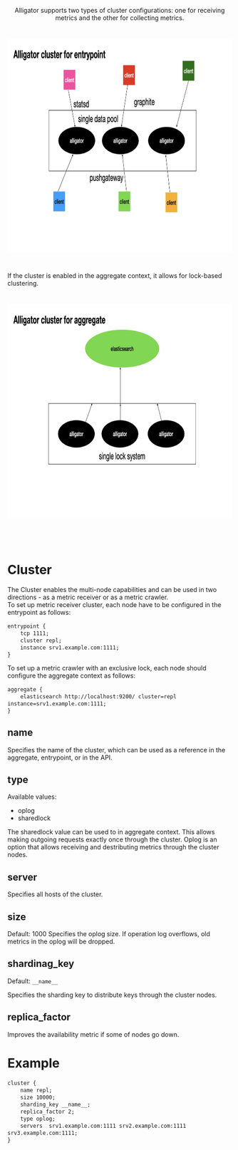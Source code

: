<p align="center">
Alligator supports two types of cluster configurations: one for receiving metrics and the other for collecting metrics.
<br>
<h1 align="center" style="border-bottom: none">
    <img width="1024" height="480" alt="alligator-cluster-entrypoint" src="/doc/images/cluster-entr.jpeg"></a><br>
</h1>
<br>
If the cluster is enabled in the aggregate context, it allows for lock-based clustering.
<br>
<h1 align="center" style="border-bottom: none">
    <img width="1024" height="480" alt="alligator-cluster-aggregate" src="/doc/images/cluster-aggr.jpeg"></a><br>
</h1>

<br>
<br>
</p>

# Cluster
The Cluster enables the multi-node capabilities and can be used in two directions - as a metric receiver or as a metric crawler.\
To set up metric receiver cluster, each node have to be configured in the entrypoint as follows:
```
entrypoint {
    tcp 1111;
    cluster repl;
    instance srv1.example.com:1111;
}
```

To set up a metric crawler with an exclusive lock, each node should configure the aggregate context as follows:
```
aggregate {
    elasticsearch http://localhost:9200/ cluster=repl instance=srv1.example.com:1111;
}
```


## name
Specifies the name of the cluster, which can be used as a reference in the aggregate, entrypoint, or in the API.


## type
Available values:
- oplog
- sharedlock

The sharedlock value can be used to in aggregate context. This allows making outgoing requests exactly once through the cluster.
Oplog is an option that allows receiving and destributing metrics through the cluster nodes.


## server
Specifies all hosts of the cluster.


## size
Default: 1000
Specifies the oplog size. If operation log overflows, old metrics in the oplog will be dropped.


## shardinag\_key
Default: `__name__`

Specifies the sharding key to distribute keys through the cluster nodes.


## replica\_factor
Improves the availability metric if some of nodes go down.


# Example
```
cluster {
    name repl;
    size 10000;
    sharding_key __name__;
    replica_factor 2;
    type oplog;
    servers  srv1.example.com:1111 srv2.example.com:1111 srv3.example.com:1111;
}
```
